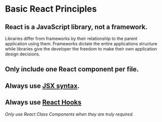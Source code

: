 # Basic React Principles

React is a JavaScript library, not a framework.
---------------
Libraries differ from frameworks by their relationship to the parent application using them. Frameworks dictate the entire applications structure while libraries give the developer the freedom to make their own application design decisions.

Only include one React component per file.
---------------

Always use [JSX syntax](https://reactjs.org/docs/introducing-jsx.html).
---------------

Always use [React Hooks](https://reactjs.org/docs/hooks-intro.html)
---------------
*Only use React Class Components when they are truly required.*

